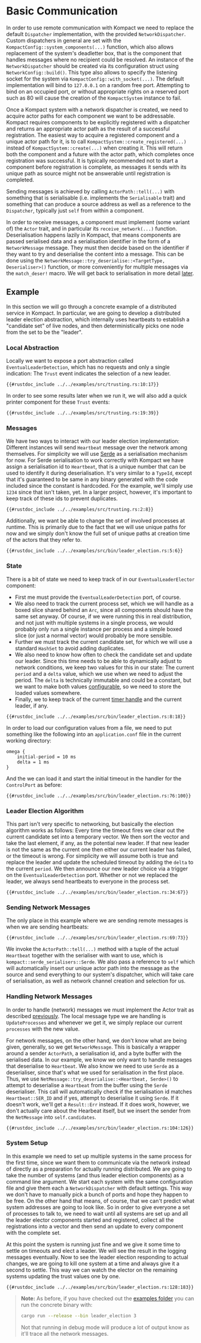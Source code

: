 # Basic Communication

In order to use remote communication with Kompact we need to replace the default `Dispatcher` implementation, with the provided `NetworkDispatcher`. Custom dispatchers in general are set with the `KompactConfig::system_components(...)` function, which also allows replacement of the system's deadletter box, that is the component that handles messages where no recipient could be resolved. An instance of the `NetworkDispatcher` should be created via its configuration struct using `NetworkConfig::build()`. This type also allows to specify the listening socket for the system via `KompactConfig::with_socket(...)`. The default implementation will bind to `127.0.0.1` on a random free port. Attempting to bind on an occupied port, or without appropriate rights on a reserved port such as 80 will cause the creation of the `KompactSystem` instance to fail.

Once a Kompact system with a network dispatcher is created, we need to acquire actor paths for each component we want to be addressable. Kompact requires components to be explicitly registered with a dispatcher and returns an appropriate actor path as the result of a successful registration. The easiest way to acquire a registered component and a unique actor path for it, is to call `KompactSystem::create_registered(...)` instead of `KompactSystem::create(...)` when creating it. This will return both the component and a future with the actor path, which completes once registration was successful. It is typically recommended not to start a component before registration is complete, as messages it sends with its unique path as source might not be answerable until registration is completed.

Sending messages is achieved by calling `ActorPath::tell(...)` with something that is serialisable (i.e. implements the `Serialisable` trait) and something that can produce a source address as well as a reference to the `Dispatcher`, typically just `self` from within a component.

In order to receive messages, a component must implement (some variant of) the `Actor` trait, and in particular its `receive_network(...)` function. Deserialisation happens lazily in Kompact, that means components are passed serialised data and a serialisation identifier in the form of a `NetworkMessage` message. They must then decide based on the identifier if they want to try and deserialise the content into a message. This can be done using the `NetworkMessage::try_deserialise::<TargetType, Deserialiser>()` function, or more conveniently for multiple messages via the `match_deser!` macro. We will get back to serialisation in more detail [later](serialisation.md).

## Example

In this section we will go through a concrete example of a distributed service in Kompact. In particular, we are going to develop a distributed leader election abstraction, which internally uses heartbeats to establish a "candidate set" of live nodes, and then deterministically picks one node from the set to be the "leader".

### Local Abstraction

Locally we want to expose a port abstraction called `EventualLeaderDetection`, which has no requests and only a single indication: The `Trust` event indicates the selection of a new leader.

```rust,edition2018,no_run,noplaypen
{{#rustdoc_include ../../examples/src/trusting.rs:10:17}}
```

In order to see some results later when we run it, we will also add a quick printer component for these `Trust` events:

```rust,edition2018,no_run,noplaypen
{{#rustdoc_include ../../examples/src/trusting.rs:19:39}}
```

### Messages

We have two ways to interact with our leader election implementation: Different instances will send `Heartbeat` message over the network among themselves. For simplicity we will use [Serde](https://crates.io/crates/serde) as a serialisation mechanism for now. For Serde serialisation to work correctly with Kompact we have assign a serialisation id to `Heartbeat`, that is a unique number that can be used to identify it during deserialisation. It's very similar to a `TypeId`, except that it's guaranteed to be same in any binary generated with the code included since the constant is hardcoded. For the example, we'll simply use `1234` since that isn't taken, yet. In a larger project, however, it's important to keep track of these ids to prevent duplicates.

```rust,edition2018,no_run,noplaypen
{{#rustdoc_include ../../examples/src/trusting.rs:2:8}}
```

Additionally, we want be able to change the set of involved processes at runtime. This is primarily due to the fact that we will use unique paths for now and we simply don't know the full set of unique paths at creation time of the actors that they refer to.

```rust,edition2018,no_run,noplaypen
{{#rustdoc_include ../../examples/src/bin/leader_election.rs:5:6}}
```

### State

There is a bit of state we need to keep track of in our `EventualLeaderElector` component:

- First me must provide the `EventualLeaderDetection` port, of course. 
-  We also need to track the current process set, which we will handle as a boxed slice shared behind an `Arc`, since all components should have the same set anyway. Of course, if we were running this in real distribution, and not just with multiple systems in a single process, we would probably only run a single instance per process and a simple boxed slice (or just a normal vector) would probably be more sensible. 
- Further we must track the current candidate set, for which we will use a standard `HashSet` to avoid adding duplicates. 
- We also need to know how often to check the candidate set and update our leader. Since this time needs to be able to dynamically adjust to network conditions, we keep two values for this in our state: The current `period` and a `delta` value, which we use when we need to adjust the period. The `delta` is technically immutable and could be a constant, but we want to make both values [configurable](../local/configuration.md), so we need to store the loaded values somewhere.
- Finally, we to keep track of the current [timer handle](../local/timers.md) and the current leader, if any.

```rust,edition2018,no_run,noplaypen
{{#rustdoc_include ../../examples/src/bin/leader_election.rs:8:18}}
```

In order to load our configuration values from a file, we need to put something like the following into an `application.conf` file in the current working directory:

```hocon
omega {
	initial-period = 10 ms
	delta = 1 ms
}
```

And the we can load it and start the initial timeout in the handler for the `ControlPort` as before:

```rust,edition2018,no_run,noplaypen
{{#rustdoc_include ../../examples/src/bin/leader_election.rs:76:100}}
```

### Leader Election Algorithm

This part isn't very specific to networking, but basically the election algorithm works as follows: Every time the timeout fires we clear out the current candidate set into a temporary vector. We then sort the vector and take the last element, if any, as the potential new leader. If that new leader is not the same as the current one then either our current leader has failed, or the timeout is wrong. For simplicity we will assume both is true and replace the leader and update the scheduled timeout by adding the `delta` to the current `period`. We then announce our new leader choice via a trigger on the `EventualLeaderDetection` port. Whether or not we replaced the leader, we always send heartbeats to everyone in the process set.

```rust,edition2018,no_run,noplaypen
{{#rustdoc_include ../../examples/src/bin/leader_election.rs:34:67}}
```

### Sending Network Messages

The only place in this example where we are sending remote messages is when we are sending heartbeats:

```rust,edition2018,no_run,noplaypen
{{#rustdoc_include ../../examples/src/bin/leader_election.rs:69:73}}
```

We invoke the `ActorPath::tell(...)` method with a tuple of the actual `Heartbeat` together with the serialiser with want to use, which is `kompact::serde_serialisers::Serde`. We also pass a reference to `self` which will automatically insert our unique actor path into the message as the source and send everything to our system's dispatcher, which will take care of serialisation, as well as network channel creation and selection for us.

### Handling Network Messages

In order to handle (network) messages we must implement the Actor trait as described [previously](../local/communication/messagesandevents.md). The local message type we are handling is `UpdateProcesses` and whenever we get it, we simply replace our current `processes` with the new value.

For network messages, on the other hand, we don't know what are being given, generally, so we get `NetworkMessage`. This is basically a wrapper around a sender `ActorPath`, a serialisation id, and a byte buffer with the serialised data. In our example, we know we only want to handle messages that deserialise to `Heartbeat`. We also know we need to use `Serde` as a deserialiser, since that's what we used for serialisation in the first place. Thus, we use `NetMessage::try_deserialise::<Heartbeat, Serde>()` to attempt to deserialise a `Heartbeat` from the buffer using the `Serde` deserialiser. This call will automatically check if the serialisation id matches `Heartbeat::SER_ID` and if yes, attempt to deserialise it using `Serde`. If it doesn't work, we'll get a `Result::Err` instead. If it does work, however, we don't actually care about the Hearbeat itself, but we insert the sender from the `NetMessage` into `self.candidates`.

```rust,edition2018,no_run,noplaypen
{{#rustdoc_include ../../examples/src/bin/leader_election.rs:104:126}}
```

### System Setup

In this example we need to set up multiple systems in the same process for the first time, since we want them to communicate via the network instead of directly as a preparation for actually running distributed. We are going to take the number of systems (and thus leader election components) as a command line argument. We start each system with the same configuration file and give them each a `NetworkDispatcher` with default settings. This way we don't have to manually pick a bunch of ports and hope they happen to be free. On the other hand that means, of course, that we can't predict what system addresses are going to look like. So in order to give everyone a set of processes to talk to, we need to wait until all systems are set up and all the leader elector components started and registered, collect all the registrations into a vector and then send an update to every component with the complete set.

At this point the system is running just fine and we give it some time to settle on timeouts and elect a leader. We will see the result in the logging messages eventually. Now to see the leader election responding to actual changes, we are going to kill one system at a time and always give it a second to settle. This way we can watch the elector on the remaining systems updating the trust values one by one.

```rust,edition2018,no_run,noplaypen
{{#rustdoc_include ../../examples/src/bin/leader_election.rs:128:183}}
```

> **Note:** As before, if you have checked out the [examples folder](https://github.com/kompics/kompact/tree/master/docs/examples) you can run the concrete binary with:
> ```bash
> cargo run --release --bin leader_election 3
> ```
> Not that running in debug mode will produce a lot of output know as it'll trace all the network messages.
